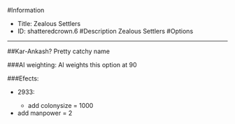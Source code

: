 #Information
 - Title: Zealous Settlers
 - ID: shatteredcrown.6
#Description
Zealous Settlers
#Options

___
##Kar-Ankash? Pretty catchy name

###AI weighting:
AI weights this option at 90


###Efects:<ul><li>2933:</li><ul><li>add colonysize = 1000</li></ul><li>add manpower = 2</li></ul>
